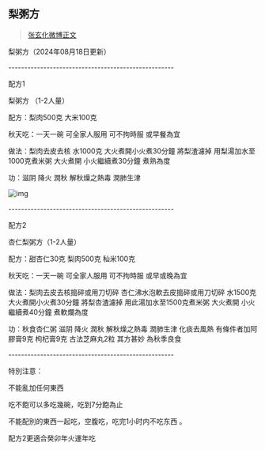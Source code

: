 ## 梨粥方

> [张玄化微博正文](https://weibo.com/6980637174/4898478448444114)

梨粥方（2024年08月18日更新）

\----------------------------------------------------

配方1

梨粥方 （1-2人量）

配方：梨肉500克 大米100克  

秋天吃：一天一碗 可全家人服用 可不拘時服 或早餐為宜

做法：梨肉去皮去核 水1000克 大火煮開小火煮30分鐘 將梨渣濾掉 用梨湯加水至1000克煮米粥 大火煮開 小火繼續煮30分鐘 煮熟為度

功：滋阴 降火 潤秋 解秋燥之熱毒 潤肺生津 

![img](https://pic.guoshunfa.com/20250121/20250124083337136.jpg)

\----------------------------------------------------

配方2

杏仁梨粥方（1-2人量）

配方：甜杏仁30克 梨肉500克 秈米100克

秋天吃：一天一碗 可全家人服用 可不拘時服 或早或晚為宜

做法：梨肉去皮去核搗碎或用刀切碎 杏仁沸水泡軟去皮搗碎或用刀切碎 水1500克 大火煮開小火煮30分鐘 將梨杏渣濾掉 用此湯加水至1500克煮米粥 大火煮開 小火繼續煮40分鐘 煮軟爛為度

功：秋食杏仁粥 滋阴 降火 潤秋 解秋燥之熱毒 潤肺生津 化痰去風熱 有條件者加阿膠膏9克 枸杞膏9克 古法芝麻丸2粒 其方甚妙 為秋季良食

\----------------------------------------------------

特別注意：

不能亂加任何東西

吃不飽可以多吃幾碗，吃到7分飽為止

不能配別的東西一起吃，空腹吃，吃完1小时内不吃东西 。

配方2更適合癸卯年火運年吃